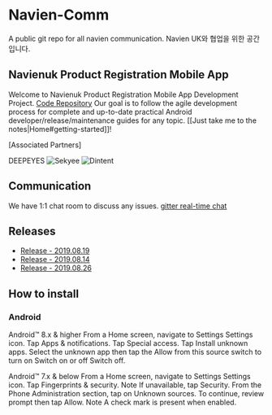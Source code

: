 # Navien-Comm

A public git repo for all navien communication.
Navien UK와 협업을 위한 공간입니다.

## Navienuk Product Registration Mobile App

Welcome to Navienuk Product Registration Mobile App Development Project. [Code Repository](https://github.com/andrewchaa/navienapp) Our goal is to follow the agile development process for complete and up-to-date practical Android developer/release/maintenance guides for any topic. [[Just take me to the notes|Home#getting-started]]!


[Associated Partners]

DEEPEYES ![Sekyee](https://github.com/andrewchaa/navienapp/blob/master/assets/icons/SEKYEE%20copy.png) ![Dintent](https://github.com/andrewchaa/navienapp/blob/master/assets/icons/DINTENT%20LOGO_WEB%20DEMO-05-grey.png)


## Communication

We have 1:1 chat room to discuss any issues. 
[gitter real-time chat](https://gitter.im/navienuk/community)



## Releases

* [Release - 2019.08.19](/releases/2019.08.19.md)
* [Release - 2019.08.14](/releases/2019.08.14.md)
* [Release - 2019.08.26](/releases/2019.08.26.md)

## How to install 
### Android

Android™ 8.x & higher
From a Home screen, navigate to Settings Settings icon.
Tap Apps & notifications.
Tap Special access.
Tap Install unknown apps.
Select the unknown app then tap the Allow from this source switch to turn on Switch on or off Switch off. 

Android™ 7.x & below
From a Home screen, navigate to Settings Settings icon.
Tap Fingerprints & security.
Note If unavailable, tap Security.
From the Phone Administration section, tap on Unknown sources.
To continue, review prompt then tap Allow. 
Note A check mark is present when enabled.
